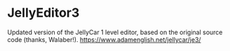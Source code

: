 # JellyEditor3
Updated version of the JellyCar 1 level editor, based on the original source code (thanks, Walaber!). https://www.adamenglish.net/jellycar/je3/
